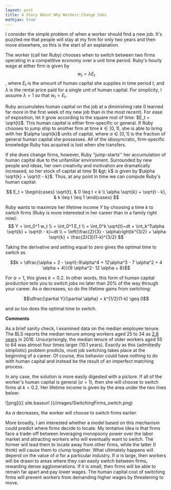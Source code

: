 ```yaml
---
layout: post
title: A Story About Why Workers Change Jobs
mathjax: true
---
```


I consider the simple problem of when a worker should find a new job. It's puzzled me that people will stay at my firm for only two years and then move elsewhere, so this is the start of an explanation.

The worker (call her Ruby) chooses when to switch between two firms operating in a competitive economy over a unit time period. Ruby's hourly wage at either firm is given by $$w_t = \lambda E_t$$, where $E_t$ is the amount of human capital she supplies in time period $t$, and $\lambda$ is the rental price paid for a single unit of human capital. For simplicity, I assume $\lambda = 1$ so that $w_t = E_t$.

Ruby accumulates human capital on the job at a diminishing rate (I learned far more in the first week of my new job than in the most recent). For ease of exposition, let it grow according to the square root of time: $E_t = \sqrt{t}$. This human capital is either firm-specific or general. If Ruby chooses to jump ship to another firm at time $k \in [0, 1)$, she is able to bring with her $\alpha \sqrt{k}$ units of capital, where $\alpha \in[0, 1]$ is the fraction of general human capital she possesses. All of the idiosyncratic, firm-specific knowledge Ruby has acquired is lost when she transfers.

If she does change firms, however, Ruby "jump-starts'' her accumulation of human capital due to the unfamiliar environment. Surrounded by new people and ideas, her own creativity and motivation are dramatically increased, so her stock of capital at time $t &gt; k$ is given by $\alpha \sqrt{k} + \sqrt{t - k}$. Thus, at any point in time we can compute Ruby's human capital:

$$ E_t = \begin{cases} \sqrt{t}, & 0 \leq t < k \\ \alpha \sqrt{k} + \sqrt{t - k}, & k \leq t \leq 1 \end{cases} $$

Ruby wants to maximize her lifetime income $Y$ by choosing a time $k$ to switch firms (Ruby is more interested in her career than in a family right now):
$$
Y = \int_0^1 w_t \\
 = \int_0^1 E_t \\
 = \int_0^k \sqrt{t}~dt + \int_k^1\alpha \sqrt{k} + \sqrt{t - k}~dt \\
= \left(\frac{2}{3} - \alpha\right)k^{3/2} + \alpha \sqrt{k} + \frac{2}{3}(1-k)^{3/2}
$$

Taking the derivative and setting equal to zero gives the optimal time to switch as 

$$k = \dfrac{\alpha + 2 - \sqrt{-9\alpha^4 + 12\alpha^3 - 7 \alpha^2 + 4 \alpha + 4}}{9 \alpha^2- 12 \alpha + 8}$$

For $\alpha = 1$, this gives $k = 0.2$. In other words, this form of human capital production tells you to switch jobs no later than 20% of the way through your career. As $\alpha$ decreases, so do the lifetime gains from switching: 

$$\dfrac{\partial Y}{\partial \alpha} = k^{1/2}(1-k) \geq 0$$ 

and so too does the optimal time to switch.

<b>Comments</b>

As a brief sanity check, I examined data on the median employee tenure.&nbsp; The BLS reports the median tenure among workers aged 25 to 34 as <a href="https://www.bls.gov/news.release/pdf/tenure.pdf">2.8 years</a>&nbsp;in 2016. Unsurprisingly, the median tenure of older workers aged 55 to 64 was almost four times larger (10.1 years). Exactly as this (admittedly simplistic) problem predicts, most job switching takes place at the beginning of a career. Of course, this behavior could have nothing to do with human capital and instead be the result of an imperfect matching process.

In any case, the solution is more easily digested with a picture. If all of the worker's human capital is general ($\alpha = 1$), then she will choose to switch firms at $k = 0.2$. Her lifetime income is given by the area under the two lines below:

![png]({{ site.baseurl }}/images/SwitchingFirms_switch.png)

As $\alpha$ decreases, the worker will choose to switch firms earlier.

More broadly, I am interested whether a model based on this mechanism could predict where firms decide to locate. My tentative idea is that firms face a trade-off between leveraging monopsony power over the labor market and attracting workers who will eventually want to switch. The former will lead them to locate away from other firms, while the latter (I think) will cause them to clump together. What ultimately happens will depend on the value of $\alpha$ for a particular industry. If $\alpha$ is large, then workers will be drawn to areas where they can easily switch between firms, rewarding dense agglomerations. If it is small, then firms will be able to remain far apart and pay lower wages. The human capital cost of switching firms will prevent workers from demanding higher wages by threatening to move.
